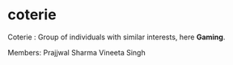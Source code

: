 # coterie
Coterie : Group of individuals with similar interests, here <b>Gaming</b>.

Members:
Prajjwal Sharma
Vineeta Singh
